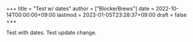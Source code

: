 +++
title = "Test w/ dates"
author = ["BlockerBrews"]
date = 2022-10-14T00:00:00+09:00
lastmod = 2023-01-05T23:28:37+09:00
draft = false
+++

Test with dates.
Test update change.
